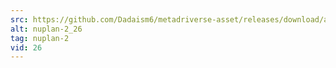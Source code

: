 ```yaml
---
src: https://github.com/Dadaism6/metadriverse-asset/releases/download/assetsv1.0.2/nuplan-2_26.mp4
alt: nuplan-2_26
tag: nuplan-2
vid: 26
---
```

